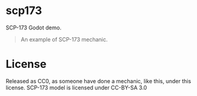 # scp173
SCP-173 Godot demo.
>An example of SCP-173 mechanic.
# License
Released as CC0, as someone have done a mechanic, like this, under this license.
SCP-173 model is licensed under CC-BY-SA 3.0

